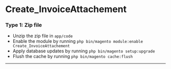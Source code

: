# Create_InvoiceAttachement

### Type 1: Zip file

 - Unzip the zip file in `app/code`
 - Enable the module by running `php bin/magento module:enable Create_InvoiceAttachement`
 - Apply database updates by running `php bin/magento setup:upgrade`
 - Flush the cache by running `php bin/magento cache:flush`

***************************************************************



